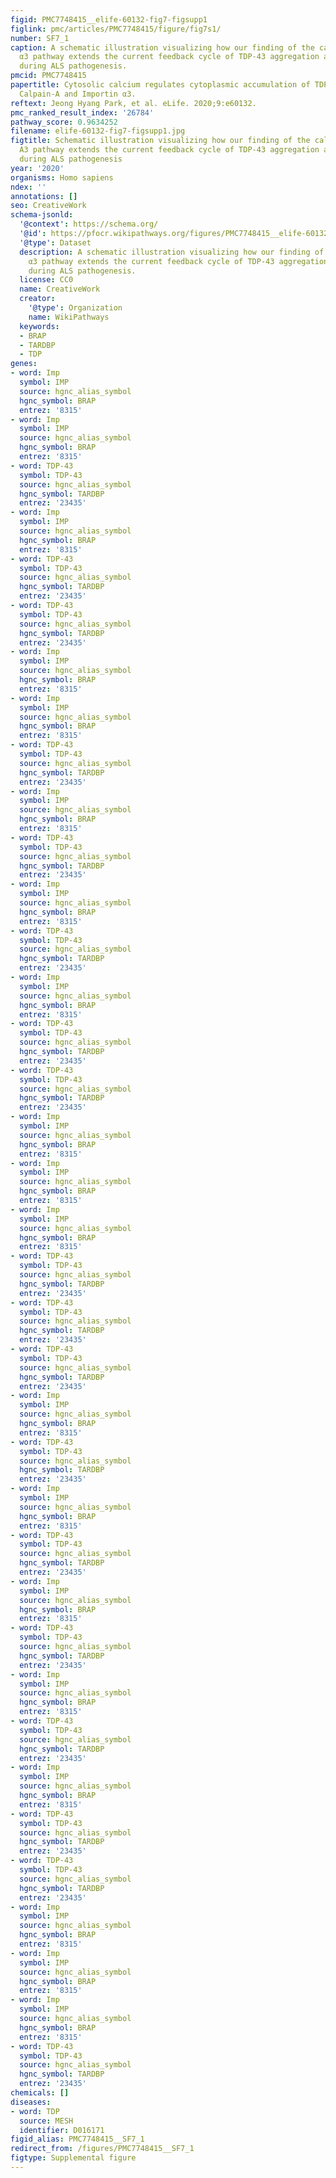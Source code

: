 ```yaml
---
figid: PMC7748415__elife-60132-fig7-figsupp1
figlink: pmc/articles/PMC7748415/figure/fig7s1/
number: SF7_1
caption: A schematic illustration visualizing how our finding of the calcium-Calpain-A-Importin
  α3 pathway extends the current feedback cycle of TDP-43 aggregation and NCT defects
  during ALS pathogenesis.
pmcid: PMC7748415
papertitle: Cytosolic calcium regulates cytoplasmic accumulation of TDP-43 through
  Calpain-A and Importin α3.
reftext: Jeong Hyang Park, et al. eLife. 2020;9:e60132.
pmc_ranked_result_index: '26784'
pathway_score: 0.9634252
filename: elife-60132-fig7-figsupp1.jpg
figtitle: Schematic illustration visualizing how our finding of the calcium-Calpain-A-Importin
  A3 pathway extends the current feedback cycle of TDP-43 aggregation and NCT defects
  during ALS pathogenesis
year: '2020'
organisms: Homo sapiens
ndex: ''
annotations: []
seo: CreativeWork
schema-jsonld:
  '@context': https://schema.org/
  '@id': https://pfocr.wikipathways.org/figures/PMC7748415__elife-60132-fig7-figsupp1.html
  '@type': Dataset
  description: A schematic illustration visualizing how our finding of the calcium-Calpain-A-Importin
    α3 pathway extends the current feedback cycle of TDP-43 aggregation and NCT defects
    during ALS pathogenesis.
  license: CC0
  name: CreativeWork
  creator:
    '@type': Organization
    name: WikiPathways
  keywords:
  - BRAP
  - TARDBP
  - TDP
genes:
- word: Imp
  symbol: IMP
  source: hgnc_alias_symbol
  hgnc_symbol: BRAP
  entrez: '8315'
- word: Imp
  symbol: IMP
  source: hgnc_alias_symbol
  hgnc_symbol: BRAP
  entrez: '8315'
- word: TDP-43
  symbol: TDP-43
  source: hgnc_alias_symbol
  hgnc_symbol: TARDBP
  entrez: '23435'
- word: Imp
  symbol: IMP
  source: hgnc_alias_symbol
  hgnc_symbol: BRAP
  entrez: '8315'
- word: TDP-43
  symbol: TDP-43
  source: hgnc_alias_symbol
  hgnc_symbol: TARDBP
  entrez: '23435'
- word: TDP-43
  symbol: TDP-43
  source: hgnc_alias_symbol
  hgnc_symbol: TARDBP
  entrez: '23435'
- word: Imp
  symbol: IMP
  source: hgnc_alias_symbol
  hgnc_symbol: BRAP
  entrez: '8315'
- word: Imp
  symbol: IMP
  source: hgnc_alias_symbol
  hgnc_symbol: BRAP
  entrez: '8315'
- word: TDP-43
  symbol: TDP-43
  source: hgnc_alias_symbol
  hgnc_symbol: TARDBP
  entrez: '23435'
- word: Imp
  symbol: IMP
  source: hgnc_alias_symbol
  hgnc_symbol: BRAP
  entrez: '8315'
- word: TDP-43
  symbol: TDP-43
  source: hgnc_alias_symbol
  hgnc_symbol: TARDBP
  entrez: '23435'
- word: Imp
  symbol: IMP
  source: hgnc_alias_symbol
  hgnc_symbol: BRAP
  entrez: '8315'
- word: TDP-43
  symbol: TDP-43
  source: hgnc_alias_symbol
  hgnc_symbol: TARDBP
  entrez: '23435'
- word: Imp
  symbol: IMP
  source: hgnc_alias_symbol
  hgnc_symbol: BRAP
  entrez: '8315'
- word: TDP-43
  symbol: TDP-43
  source: hgnc_alias_symbol
  hgnc_symbol: TARDBP
  entrez: '23435'
- word: TDP-43
  symbol: TDP-43
  source: hgnc_alias_symbol
  hgnc_symbol: TARDBP
  entrez: '23435'
- word: Imp
  symbol: IMP
  source: hgnc_alias_symbol
  hgnc_symbol: BRAP
  entrez: '8315'
- word: Imp
  symbol: IMP
  source: hgnc_alias_symbol
  hgnc_symbol: BRAP
  entrez: '8315'
- word: Imp
  symbol: IMP
  source: hgnc_alias_symbol
  hgnc_symbol: BRAP
  entrez: '8315'
- word: TDP-43
  symbol: TDP-43
  source: hgnc_alias_symbol
  hgnc_symbol: TARDBP
  entrez: '23435'
- word: TDP-43
  symbol: TDP-43
  source: hgnc_alias_symbol
  hgnc_symbol: TARDBP
  entrez: '23435'
- word: TDP-43
  symbol: TDP-43
  source: hgnc_alias_symbol
  hgnc_symbol: TARDBP
  entrez: '23435'
- word: Imp
  symbol: IMP
  source: hgnc_alias_symbol
  hgnc_symbol: BRAP
  entrez: '8315'
- word: TDP-43
  symbol: TDP-43
  source: hgnc_alias_symbol
  hgnc_symbol: TARDBP
  entrez: '23435'
- word: Imp
  symbol: IMP
  source: hgnc_alias_symbol
  hgnc_symbol: BRAP
  entrez: '8315'
- word: TDP-43
  symbol: TDP-43
  source: hgnc_alias_symbol
  hgnc_symbol: TARDBP
  entrez: '23435'
- word: Imp
  symbol: IMP
  source: hgnc_alias_symbol
  hgnc_symbol: BRAP
  entrez: '8315'
- word: TDP-43
  symbol: TDP-43
  source: hgnc_alias_symbol
  hgnc_symbol: TARDBP
  entrez: '23435'
- word: Imp
  symbol: IMP
  source: hgnc_alias_symbol
  hgnc_symbol: BRAP
  entrez: '8315'
- word: TDP-43
  symbol: TDP-43
  source: hgnc_alias_symbol
  hgnc_symbol: TARDBP
  entrez: '23435'
- word: Imp
  symbol: IMP
  source: hgnc_alias_symbol
  hgnc_symbol: BRAP
  entrez: '8315'
- word: TDP-43
  symbol: TDP-43
  source: hgnc_alias_symbol
  hgnc_symbol: TARDBP
  entrez: '23435'
- word: TDP-43
  symbol: TDP-43
  source: hgnc_alias_symbol
  hgnc_symbol: TARDBP
  entrez: '23435'
- word: Imp
  symbol: IMP
  source: hgnc_alias_symbol
  hgnc_symbol: BRAP
  entrez: '8315'
- word: Imp
  symbol: IMP
  source: hgnc_alias_symbol
  hgnc_symbol: BRAP
  entrez: '8315'
- word: Imp
  symbol: IMP
  source: hgnc_alias_symbol
  hgnc_symbol: BRAP
  entrez: '8315'
- word: TDP-43
  symbol: TDP-43
  source: hgnc_alias_symbol
  hgnc_symbol: TARDBP
  entrez: '23435'
chemicals: []
diseases:
- word: TDP
  source: MESH
  identifier: D016171
figid_alias: PMC7748415__SF7_1
redirect_from: /figures/PMC7748415__SF7_1
figtype: Supplemental figure
---
```

